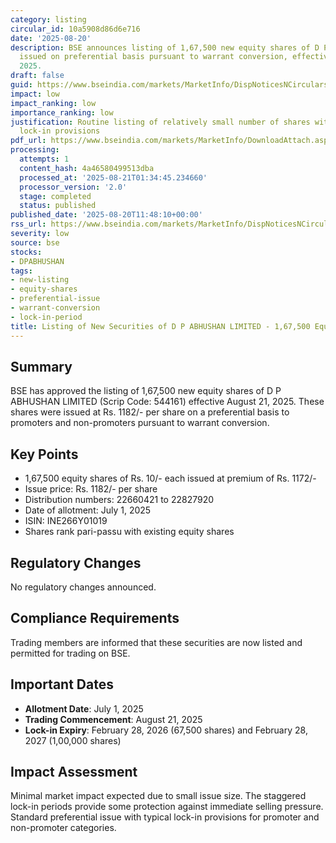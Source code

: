```yaml
---
category: listing
circular_id: 10a5908d86d6e716
date: '2025-08-20'
description: BSE announces listing of 1,67,500 new equity shares of D P ABHUSHAN LIMITED
  issued on preferential basis pursuant to warrant conversion, effective August 21,
  2025.
draft: false
guid: https://www.bseindia.com/markets/MarketInfo/DispNoticesNCirculars.aspx?Noticeid={656B37F5-E716-4004-B1C5-37DBB4D78E0F}&noticeno=20250820-25&dt=08/20/2025&icount=25&totcount=60&flag=0
impact: low
impact_ranking: low
importance_ranking: low
justification: Routine listing of relatively small number of shares with standard
  lock-in provisions
pdf_url: https://www.bseindia.com/markets/MarketInfo/DownloadAttach.aspx?id=20250820-25&attachedId=
processing:
  attempts: 1
  content_hash: 4a46580499513dba
  processed_at: '2025-08-21T01:34:45.234660'
  processor_version: '2.0'
  stage: completed
  status: published
published_date: '2025-08-20T11:48:10+00:00'
rss_url: https://www.bseindia.com/markets/MarketInfo/DispNoticesNCirculars.aspx?Noticeid={656B37F5-E716-4004-B1C5-37DBB4D78E0F}&noticeno=20250820-25&dt=08/20/2025&icount=25&totcount=60&flag=0
severity: low
source: bse
stocks:
- DPABHUSHAN
tags:
- new-listing
- equity-shares
- preferential-issue
- warrant-conversion
- lock-in-period
title: Listing of New Securities of D P ABHUSHAN LIMITED - 1,67,500 Equity Shares
---
```


## Summary

BSE has approved the listing of 1,67,500 new equity shares of D P ABHUSHAN LIMITED (Scrip Code: 544161) effective August 21, 2025. These shares were issued at Rs. 1182/- per share on a preferential basis to promoters and non-promoters pursuant to warrant conversion.

## Key Points

- 1,67,500 equity shares of Rs. 10/- each issued at premium of Rs. 1172/-
- Issue price: Rs. 1182/- per share
- Distribution numbers: 22660421 to 22827920
- Date of allotment: July 1, 2025
- ISIN: INE266Y01019
- Shares rank pari-passu with existing equity shares

## Regulatory Changes

No regulatory changes announced.

## Compliance Requirements

Trading members are informed that these securities are now listed and permitted for trading on BSE.

## Important Dates

- **Allotment Date**: July 1, 2025
- **Trading Commencement**: August 21, 2025
- **Lock-in Expiry**: February 28, 2026 (67,500 shares) and February 28, 2027 (1,00,000 shares)

## Impact Assessment

Minimal market impact expected due to small issue size. The staggered lock-in periods provide some protection against immediate selling pressure. Standard preferential issue with typical lock-in provisions for promoter and non-promoter categories.